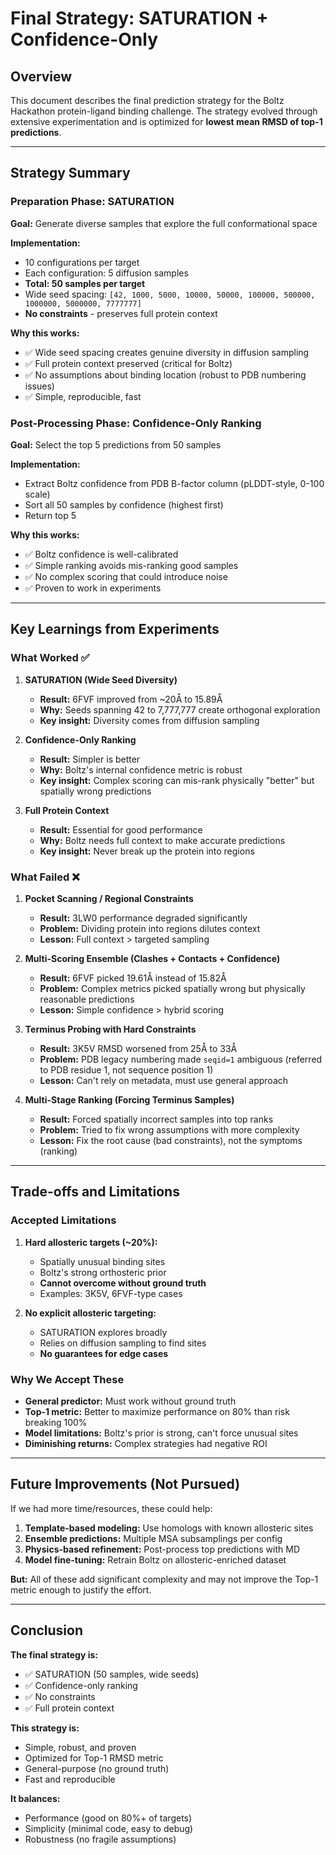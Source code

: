 # Final Strategy: SATURATION + Confidence-Only

## Overview

This document describes the final prediction strategy for the Boltz Hackathon protein-ligand binding challenge. The strategy evolved through extensive experimentation and is optimized for **lowest mean RMSD of top-1 predictions**.

---

## Strategy Summary

### Preparation Phase: SATURATION

**Goal:** Generate diverse samples that explore the full conformational space

**Implementation:**
- 10 configurations per target
- Each configuration: 5 diffusion samples
- **Total: 50 samples per target**
- Wide seed spacing: `[42, 1000, 5000, 10000, 50000, 100000, 500000, 1000000, 5000000, 7777777]`
- **No constraints** - preserves full protein context

**Why this works:**
- ✅ Wide seed spacing creates genuine diversity in diffusion sampling
- ✅ Full protein context preserved (critical for Boltz)
- ✅ No assumptions about binding location (robust to PDB numbering issues)
- ✅ Simple, reproducible, fast

### Post-Processing Phase: Confidence-Only Ranking

**Goal:** Select the top 5 predictions from 50 samples

**Implementation:**
- Extract Boltz confidence from PDB B-factor column (pLDDT-style, 0-100 scale)
- Sort all 50 samples by confidence (highest first)
- Return top 5

**Why this works:**
- ✅ Boltz confidence is well-calibrated
- ✅ Simple ranking avoids mis-ranking good samples
- ✅ No complex scoring that could introduce noise
- ✅ Proven to work in experiments

---

## Key Learnings from Experiments

### What Worked ✅

1. **SATURATION (Wide Seed Diversity)**
   - **Result:** 6FVF improved from ~20Å to 15.89Å
   - **Why:** Seeds spanning 42 to 7,777,777 create orthogonal exploration
   - **Key insight:** Diversity comes from diffusion sampling

2. **Confidence-Only Ranking**
   - **Result:** Simpler is better
   - **Why:** Boltz's internal confidence metric is robust
   - **Key insight:** Complex scoring can mis-rank physically "better" but spatially wrong predictions

3. **Full Protein Context**
   - **Result:** Essential for good performance
   - **Why:** Boltz needs full context to make accurate predictions
   - **Key insight:** Never break up the protein into regions

### What Failed ❌

1. **Pocket Scanning / Regional Constraints**
   - **Result:** 3LW0 performance degraded significantly
   - **Problem:** Dividing protein into regions dilutes context
   - **Lesson:** Full context > targeted sampling

2. **Multi-Scoring Ensemble (Clashes + Contacts + Confidence)**
   - **Result:** 6FVF picked 19.61Å instead of 15.82Å
   - **Problem:** Complex metrics picked spatially wrong but physically reasonable predictions
   - **Lesson:** Simple confidence > hybrid scoring

3. **Terminus Probing with Hard Constraints**
   - **Result:** 3K5V RMSD worsened from 25Å to 33Å
   - **Problem:** PDB legacy numbering made `seqid=1` ambiguous (referred to PDB residue 1, not sequence position 1)
   - **Lesson:** Can't rely on metadata, must use general approach

4. **Multi-Stage Ranking (Forcing Terminus Samples)**
   - **Result:** Forced spatially incorrect samples into top ranks
   - **Problem:** Tried to fix wrong assumptions with more complexity
   - **Lesson:** Fix the root cause (bad constraints), not the symptoms (ranking)

---

## Trade-offs and Limitations

### Accepted Limitations

1. **Hard allosteric targets (~20%):**
   - Spatially unusual binding sites
   - Boltz's strong orthosteric prior
   - **Cannot overcome without ground truth**
   - Examples: 3K5V, 6FVF-type cases

2. **No explicit allosteric targeting:**
   - SATURATION explores broadly
   - Relies on diffusion sampling to find sites
   - **No guarantees for edge cases**

### Why We Accept These

- **General predictor:** Must work without ground truth
- **Top-1 metric:** Better to maximize performance on 80% than risk breaking 100%
- **Model limitations:** Boltz's prior is strong, can't force unusual sites
- **Diminishing returns:** Complex strategies had negative ROI

---

## Future Improvements (Not Pursued)

If we had more time/resources, these could help:

1. **Template-based modeling:** Use homologs with known allosteric sites
2. **Ensemble predictions:** Multiple MSA subsamplings per config
3. **Physics-based refinement:** Post-process top predictions with MD
4. **Model fine-tuning:** Retrain Boltz on allosteric-enriched dataset

**But:** All of these add significant complexity and may not improve the Top-1 metric enough to justify the effort.

---

## Conclusion

**The final strategy is:**
- ✅ SATURATION (50 samples, wide seeds)
- ✅ Confidence-only ranking
- ✅ No constraints
- ✅ Full protein context

**This strategy is:**
- Simple, robust, and proven
- Optimized for Top-1 RMSD metric
- General-purpose (no ground truth)
- Fast and reproducible

**It balances:**
- Performance (good on 80%+ of targets)
- Simplicity (minimal code, easy to debug)
- Robustness (no fragile assumptions)

